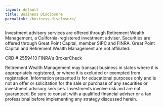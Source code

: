 ```yaml
---
layout: default
title: Business Disclosure
permalink: /business-disclosure/
---
```

<p>Investment advisory services are offered through Retirement Wealth Management, a California-registered investment adviser. Securities are offered through Great Point Capital, member SIPC and FINRA. Great Point Capital and Retirement Wealth Management are not affiliated.</p>
<p>CRD # 2559410 FINRA's BrokerCheck</p>

<p>Retirement Wealth Management may transact business in states where it is appropriately registered, or where it is excluded or exempted from registration. Information presented is for educational purposes only and is not an offer or solicitation for the sale or purchase of any securities or investment advisory services. Investments involve risk and are not guaranteed. Be sure to consult with a qualified financial adviser or a tax professional before implementing any strategy discussed herein.</p>
